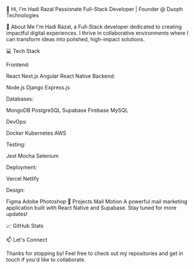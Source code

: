 👋 Hi, I'm Hadi Razal
Passionate Full-Stack Developer | Founder @ Duoph Technologies

🚀 About Me
I'm Hadi Razal, a Full-Stack developer dedicated to creating impactful digital experiences. I thrive in collaborative environments where I can transform ideas into polished, high-impact solutions.

💻 Tech Stack

Frontend:

React
Next.js
Angular
React Native
Backend:

Node.js
Django
Express.js


Databases:

MongoDB
PostgreSQL
Supabase
Firebase
MySQL


DevOps:

Docker
Kubernetes
AWS


Testing:

Jest
Mocha
Selenium


Deployment:

Vercel
Netlify


Design:

Figma
Adobe Photoshop
🌟 Projects
Mail Motion
A powerful mail marketing application built with React Native and Supabase. Stay tuned for more updates!

📈 GitHub Stats

📫 Let's Connect




Thanks for stopping by! Feel free to check out my repositories and get in touch if you'd like to collaborate.

